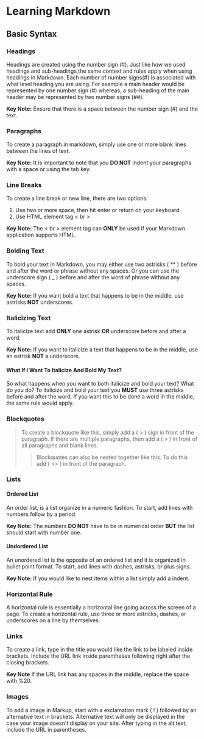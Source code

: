 # Learning Markdown
## Basic Syntax
### Headings
Headings are created using the number sign (#). Just like how we used headings and sub-headings,the same context and rules apply when using headings in Markdown. Each number of number signs(#) is associated with what level heading you are using. For example a main header would be represented by one number sign (#) whereas, a sub-heading of the main header may be represented by two number signs (##). 

**Key Note:** Ensure that there is a space between the number sign (#) and the text. 
### Paragraphs
To create a paragraph in markdown, simply use one or more blank lines between the lines of text. 

**Key Note:** It is important to note that you **DO NOT** indent your paragraphs with a space or using the tab key. 
### Line Breaks
To create a line break or new line, there are two options:

1. Use two or more space, then hit enter or return on your keyboard.
2. Use HTML element tag < br >

**Key Note:** The < br > element tag can **ONLY** be used if your Markdown application supports HTML. 
### Bolding Text
To bold your text in Markdown, you may either use two astrisks  ( ** ) before and after the word or phrase without any spaces. Or you can use the underscore sign ( _ ) before and after the word of phrase without any spaces. 

**Key Note:** If you want bold a text that happens to be in the middle, use astrisks **NOT** underscores.  
### Italicizing Text
To italicize text add **ONLY** one astrisk **OR** underscore before and after a word. 

**Key Note:** If you want to italicize a text that happens to be in the middle, use an astrisk **NOT** a underscore.
#### What If I Want To Italicize And Bold My Text?
So what happens when you want to both italicize and bold your text? What do you do? To italicize and bold your text you **MUST** use three astrisks before and after the word. If you want this to be done a word in the middle, the same rule would apply. 
### Blockquotes
> To create a blockquote like this, simply add a ( > ) sign in front of the paragraph. If there are multiple paragraphs, then add a ( > ) in front of all
> paragraphs and blank lines.
>> Blockquotes can also be nested together like this. To do this add ( >> ) in front of the paragraph. 

### Lists
#### Ordered List
An order list, is a list organize in a numeric fashion. To start, add lines with numbers follow by a period. 

**Key Note:** The numbers **DO NOT** have to be in numerical order **BUT** the list should start with number one.
#### Undordered List
An unordered list is the opposite of an ordered list and it is organized in bullet point format. To start, add lines with dashes, astrisks, or plus signs.

**Key Note:** If you would like to nest items within a list simply add a indent. 
### Horizontal Rule
A horizontal rule is essentially a horizontal line going across the screen of a page. To create a horizontal rule, use three or more astricks, dashes, or underscores on a line by themselves. 
### Links
To create a link, type in the title you would like the link to be labeled inside brackets. Include the URL link inside parentheses following right after the closing brackets. 

**Key Note** If the URL link has any spaces in the middle, replace the space with %20. 

### Images
To add a image in Markup, start with a exclamation mark ( ! ) followed by an alternative text in brackets. Alternative text will only be displayed in the case your image doesn't display on your site. After typing in the alt text, include the URL in parentheses. 



